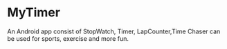 # MyTimer
An Android app consist of StopWatch, Timer, LapCounter,Time Chaser can be used for sports, exercise and more fun.
